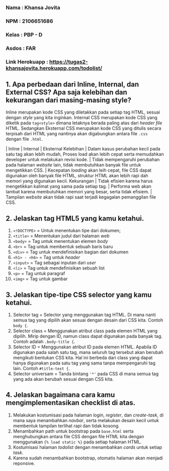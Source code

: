 ### Nama       : Khansa Jovita
### NPM        : 2106651686
### Kelas      : PBP - D
### Asdos      : FAR
### Link Herokuapp : https://tugas2-khansajovita.herokuapp.com/todolist/

## 1. Apa perbedaan dari Inline, Internal, dan External CSS? Apa saja kelebihan dan kekurangan dari masing-masing style?
Inline merupakan kode CSS yang diletakkan pada setiap tag HTML, sesuai dengan _style_ yang kita inginkan. Internal CSS merupakan kode CSS yang diketik pada `tag<style>` dimana letaknya berada paling atas dari _header file_ HTML. Sedangkan Eksternal CSS merupakan kode CSS yang ditulis secara terpisah dari HTML yang nantinya akan digabungkan antara file `.css` dengan file `.html`. 

 | Inline | Internal | Eksternal
Kelebihan | Dalam kasus perubahan kecil pada satu tag akan lebih mudah, Proses load akan lebih cepat serta memudahkan developer untuk melakukan revisi kode. | Tidak mempengaruhi perubahan pada halaman _website_ lain, tidak membutuhkan banyak file untuk mengetikkan CSS. | Kecepatan _loading_ akan leih cepat, file CSS dapat digunakan oleh banyak file HTML, struktur HTML akan lebih rapi dah memori yang digunakan kecil.
Kekurangan | Tidak efisien karena harus mengetikkan kalimat yang sama pada setiap tag. | Performa web akan lambat karena membutuhkan memori yang besar, serta tidak efisiem. | Tampilan _website_ akan tidak rapi saat terjadi kegagalan pemanggilan file CSS.

## 2. Jelaskan tag HTML5 yang kamu ketahui.
1. `<!DOCTYPE>` = Untuk menentukan tipe dari dokumen;
2. `<title>` = Menentukan judul dari halaman _web_
3. `<body>` = Tag untuk menentukan elemen _body_
4. `<br>` = Tag untuk membentuk sebuah baris baru
5. `<div>` = Tag untuk mendefinisikan bagian dari dokumen
6. `<h1> - <h6>` = Tag untuk _header_
7. `<input>` = Tag sebagai inputan dari _user_
8. `<li>` = Tag untuk mendefinisikan sebuah list
9. `<p>` = Tag untuk paragraf
10. `<img>` = Tag untuk gambar

## 3. Jelaskan tipe-tipe CSS selector yang kamu ketahui.
1. Selector tag = Selector yang menggunakan tag HTML. Di mana nanti semua tag yang dipilih akan sesuai dengan desain dari CSS kita. Contoh `body {`.
2. Selector class = Menggunakan atribut class pada elemen HTML yang dipilih. Mirip dengan ID, namun class dapat digunakan pada banyak tag. Contoh adalah `.body-title {`.
3. Selector ID = Menggunakan atribut ID pada elemen HTML. Apabila ID digunakan pada salah satu tag, mana seluruh tag tersebut akan berubah mengikuti bentukan CSS kita. Hal ini berbeda dari class yang dapat hanya digunakan pada satu tag yang sama tanpa mempengaruhi tag lain. Contoh `#title-text {`.
4. Selector universam = Tanda bintang `'*'` pada CSS di mana semua tag yang ada akan berubah sesuai dengan CSS kita. 

## 4. Jelaskan bagaimana cara kamu mengimplementasikan checklist di atas.
1. Melakukan kostumisasi pada halaman _login_, _register_, dan _create-task_, di mana saya menambahkan _navbar_, serta melakukan desain kecil untuk membentuk tampilan terlihat rapi dan tidak kosong.
2. Menambahkan path untuk bootstrap pada `base.html` serta menghubungkan antara file CSS dengan file HTML kita dengan menggunakan `{% load static %}` pada setiap halaman HTML. 
3. Kostumisasi halaman _todolist_ dengan menambahkan _cards_ untuk setiap _task_.
4. Karena sudah menambahkan bootstrap, otomatis halaman akan menjadi reponsive. 